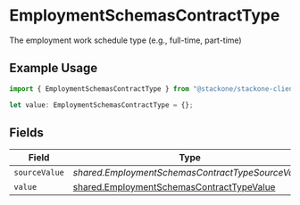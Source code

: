 # EmploymentSchemasContractType

The employment work schedule type (e.g., full-time, part-time)

## Example Usage

```typescript
import { EmploymentSchemasContractType } from "@stackone/stackone-client-ts/sdk/models/shared";

let value: EmploymentSchemasContractType = {};
```

## Fields

| Field                                                                                                         | Type                                                                                                          | Required                                                                                                      | Description                                                                                                   |
| ------------------------------------------------------------------------------------------------------------- | ------------------------------------------------------------------------------------------------------------- | ------------------------------------------------------------------------------------------------------------- | ------------------------------------------------------------------------------------------------------------- |
| `sourceValue`                                                                                                 | *shared.EmploymentSchemasContractTypeSourceValue*                                                             | :heavy_minus_sign:                                                                                            | N/A                                                                                                           |
| `value`                                                                                                       | [shared.EmploymentSchemasContractTypeValue](../../../sdk/models/shared/employmentschemascontracttypevalue.md) | :heavy_minus_sign:                                                                                            | N/A                                                                                                           |